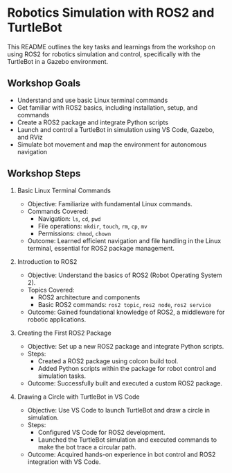# Robotics Simulation with ROS2 and TurtleBot
This README outlines the key tasks and learnings from the workshop on using ROS2 for robotics simulation and control, specifically with the TurtleBot in a Gazebo environment.

## Workshop Goals
* Understand and use basic Linux terminal commands
* Get familiar with ROS2 basics, including installation, setup, and commands
* Create a ROS2 package and integrate Python scripts
* Launch and control a TurtleBot in simulation using VS Code, Gazebo, and RViz
* Simulate bot movement and map the environment for autonomous navigation

## Workshop Steps
 1. Basic Linux Terminal Commands
    * Objective: Familiarize with fundamental Linux commands.
    * Commands Covered:
        - Navigation: ```ls```, ```cd```, ```pwd```
        - File operations: ```mkdir```, ```touch```, ```rm```, ```cp```, ```mv```
        - Permissions: ```chmod```, ```chown```
    * Outcome: Learned efficient navigation and file handling in the Linux terminal, essential for ROS2 package management.
  
2. Introduction to ROS2
    * Objective: Understand the basics of ROS2 (Robot Operating System 2).
    * Topics Covered:
      - ROS2 architecture and components
      - Basic ROS2 commands: ```ros2 topic```, ```ros2 node```, ```ros2 service```
    * Outcome: Gained foundational knowledge of ROS2, a middleware for robotic applications.

3. Creating the First ROS2 Package
    * Objective: Set up a new ROS2 package and integrate Python scripts.
    * Steps:
      - Created a ROS2 package using colcon build tool.
      - Added Python scripts within the package for robot control and simulation tasks.
    * Outcome: Successfully built and executed a custom ROS2 package.
  
4. Drawing a Circle with TurtleBot in VS Code
    * Objective: Use VS Code to launch TurtleBot and draw a circle in simulation.
    * Steps:
      - Configured VS Code for ROS2 development.
      - Launched the TurtleBot simulation and executed commands to make the bot trace a circular path.
    * Outcome: Acquired hands-on experience in bot control and ROS2 integration with VS Code.
